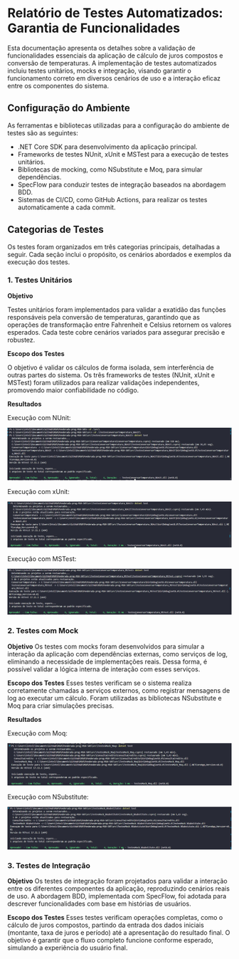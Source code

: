 # Relatório de Testes Automatizados: Garantia de Funcionalidades

Esta documentação apresenta os detalhes sobre a validação de funcionalidades essenciais da aplicação de cálculo de juros compostos e conversão de temperaturas. A implementação de testes automatizados incluiu testes unitários, mocks e integração, visando garantir o funcionamento correto em diversos cenários de uso e a interação eficaz entre os componentes do sistema.

## Configuração do Ambiente

As ferramentas e bibliotecas utilizadas para a configuração do ambiente de testes são as seguintes:

- .NET Core SDK para desenvolvimento da aplicação principal.
- Frameworks de testes NUnit, xUnit e MSTest para a execução de testes unitários.
- Bibliotecas de mocking, como NSubstitute e Moq, para simular dependências.
- SpecFlow para conduzir testes de integração baseados na abordagem BDD.
- Sistemas de CI/CD, como GitHub Actions, para realizar os testes automaticamente a cada commit.


## Categorias de Testes

Os testes foram organizados em três categorias principais, detalhadas a seguir. Cada seção inclui o propósito, os cenários abordados e exemplos da execução dos testes.

### 1. Testes Unitários

**Objetivo**

Testes unitários foram implementados para validar a exatidão das funções responsáveis pela conversão de temperaturas, garantindo que as operações de transformação entre Fahrenheit e Celsius retornem os valores esperados. Cada teste cobre cenários variados para assegurar precisão e robustez.

**Escopo dos Testes**

O objetivo é validar os cálculos de forma isolada, sem interferência de outras partes do sistema. Os três frameworks de testes (NUnit, xUnit e MSTest) foram utilizados para realizar validações independentes, promovendo maior confiabilidade no código.

**Resultados**

Execução com NUnit:

![alt text](imgs/teste.png)

Execução com xUnit:

![alt text](imgs/teste2.png)

Execução com MSTest:

![alt text](imgs/teste3.png)

### 2. Testes com Mock

**Objetivo**
Os testes com mocks foram desenvolvidos para simular a interação da aplicação com dependências externas, como serviços de log, eliminando a necessidade de implementações reais. Dessa forma, é possível validar a lógica interna de interação com esses serviços.

**Escopo dos Testes**
Esses testes verificam se o sistema realiza corretamente chamadas a serviços externos, como registrar mensagens de log ao executar um cálculo. Foram utilizadas as bibliotecas NSubstitute e Moq para criar simulações precisas.

**Resultados**

Execução com Moq:

![alt text](imgs/teste4.png)

Execução com NSubstitute:

![alt text](imgs/teste5.png)

### 3. Testes de Integração

**Objetivo**
Os testes de integração foram projetados para validar a interação entre os diferentes componentes da aplicação, reproduzindo cenários reais de uso. A abordagem BDD, implementada com SpecFlow, foi adotada para descrever funcionalidades com base em histórias de usuários.

**Escopo dos Testes**
Esses testes verificam operações completas, como o cálculo de juros compostos, partindo da entrada dos dados iniciais (montante, taxa de juros e período) até a apresentação do resultado final. O objetivo é garantir que o fluxo completo funcione conforme esperado, simulando a experiência do usuário final.

